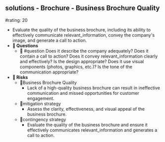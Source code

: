 ## solutions - Brochure - Business Brochure Quality
#rating: 20
- Evaluate the quality of the business brochure, including its ability to effectively communicate relevant_information, convey the company's image, and generate a call to action.
- **💭 Questions**
  - 💭 #question Does it describe the company adequately? Does it contain a call to action? Does it convey relevant_information clearly and effectively? Is the design appropriate? Does it use visual components (photos, graphics, etc.)? Is the tone of the communication appropriate?
- **🚨 Risks**
  - 🚨Business Brochure Quality
    - Lack of a high-quality business brochure can result in ineffective communication and missed opportunities for customer engagement.
  - 🚨mitigation strategy
    - Assess the clarity, effectiveness, and visual appeal of the business brochure.
  - 🚨contingency strategy
    - Evaluate the quality of the business brochure and ensure it effectively communicates relevant_information and generates a call to action.


